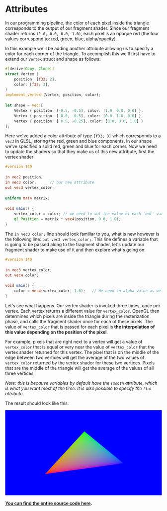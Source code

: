 # Attributes

In our programming pipeline, the color of each pixel inside the triangle corresponds to the output of our fragment shader. Since our fragment shader returns `(1.0, 0.0, 0.0, 1.0)`, each pixel is an opaque red (the four values correspond to: red, green, blue, alpha/opacity).

In this example we'll be adding another attribute allowing us to specify a color for each corner of the triangle. To accomplish this we'll first have to extend our `Vertex` struct and shape as follows:

```rust
#[derive(Copy, Clone)]
struct Vertex {
    position: [f32; 2],
    color: [f32; 3],
}
implement_vertex!(Vertex, position, color);

let shape = vec![
    Vertex { position: [-0.5, -0.5], color: [1.0, 0.0, 0.0] },
    Vertex { position: [ 0.0,  0.5], color: [0.0, 1.0, 0.0] },
    Vertex { position: [ 0.5, -0.25], color: [0.0, 0.0, 1.0] }
];
```

Here we've added a color attribute of type `[f32; 3]` which corresponds to a `vec3` in GLSL, storing the red, green and blue components. In our shape we've specified a solid red, green and blue for each corner. Now we need to update the shaders so that they make us of this new attribute, first the vertex shader:

```glsl
#version 140

in vec2 position;
in vec3 color;      // our new attribute
out vec3 vertex_color;

uniform mat4 matrix;

void main() {
    vertex_color = color; // we need to set the value of each `out` variable.
    gl_Position = matrix * vec4(position, 0.0, 1.0);
}
```

The `in vec3 color;` line should look familiar to you, what is new however is the following line: `out vec3 vertex_color;`.
This line defines a variable that is going to be passed along to the fragment shader, let's update our fragment shader to make use of it and then explore what's going on:

```glsl
#version 140

in vec3 vertex_color;
out vec4 color;

void main() {
    color = vec4(vertex_color, 1.0);   // We need an alpha value as well
}
```

Let's see what happens. Our vertex shader is invoked three times, once per vertex. Each vertex returns a different value for `vertex_color`. OpenGL then determines which pixels are inside the triangle during the rasterization phase, and calls the fragment shader once for each of these pixels. The value of `vertex_color` that is passed for each pixel is **the interpolation of this value depending on the position of the pixel**.

For example, pixels that are right next to a vertex will get a value of `vertex_color` that is equal or very near the value of `vertex_color` that the vertex shader returned for this vertex. The pixel that is on the middle of the edge between two vertices will get the average of the two values of `vertex_color` returned by the vertex shader for these two vertices. Pixels that are the middle of the triangle will get the average of the values of all three vertices.

*Note: this is because variables by default have the `smooth` attribute, which is what you want most of the time. It is also possible to specify the `flat` attribute.*

The result should look like this:

![The result](resources/tuto-05-linear.png)

**[You can find the entire source code here](https://github.com/glium/glium/blob/master/examples/tutorial-05.rs).**
